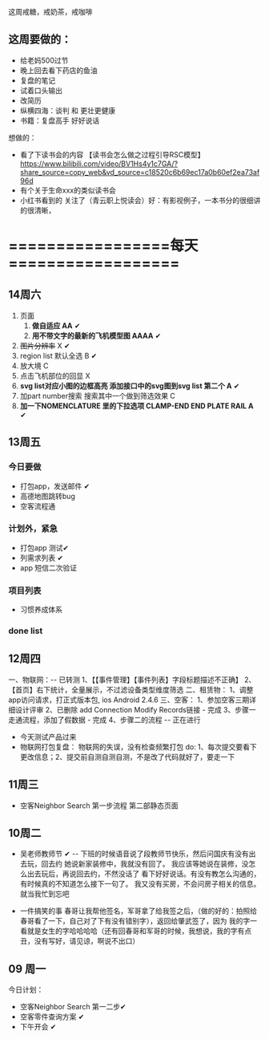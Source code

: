 这周戒糖，戒奶茶，戒咖啡

## 这周要做的：
- 给老妈500过节
- 晚上回去看下药店的鱼油
- 复盘的笔记
- 试着口头输出
- 改简历
- 纵横四海：谈判 和 更壮更健康
- 书籍：复盘高手 好好说话

想做的：
- 看了下读书会的内容
【读书会怎么做之过程引导RSC模型】 https://www.bilibili.com/video/BV1Hs4y1c7GA/?share_source=copy_web&vd_source=c18520c6b69ec17a0b60ef2ea73af96d
- 有个关于生命xxx的类似读书会
- 小红书看到的 关注了（青云职上悦读会）好：有影视例子，一本书分的很细讲的很清晰，

# =================每天==================
## 14周六
1. 页面
    1. **做自适应  AA** ✔
    2. **用不带文字的最新的飞机模型图 AAAA** ✔
2. ~~图片分辨率~~ X     ✔
3. region list 默认全选 B ✔
4. 放大境 C
5. 点击飞机部位的回显 X
6. **svg list对应小图的边框高亮 添加接口中的svg图到svg list 第二个 A**  ✔
7. 加part number搜索 搜索其中一个做到筛选效果 C
8. **加一下NOMENCLATURE 里的下拉选项 CLAMP-END END PLATE RAIL A**  ✔

## 13周五
### 今日要做
- 打包app，发送邮件 ✔
- 高德地图跳转bug
- 空客流程通 

### 计划外，紧急
- 打包app 测试✔
- 列需求列表 ✔
- app 短信二次验证

### 项目列表
- 习惯养成体系

### done list


## 12周四
一、物联网：-- 已转测 
1、【【事件管理】【事件列表】字段标题描述不正确】
2、【首页】右下统计，全量展示，不过滤设备类型维度筛选
二、租赁物：
1、调整app访问请求，打正式版本包, ios Android 2.4.6
三、空客：
1、参加空客三期详细设计评审
2、已删除 add Connection  Modify Records链接 - 完成
3、步骤一 走通流程，添加了假数据 - 完成
4、步骤二的流程  -- 正在进行

- 今天测试产品过来
- 物联网打包复盘：
    物联网的失误，没有检查频繁打包
    do: 1、每次提交要看下更改信息；2、提交前自测自测自测，不是改了代码就好了，要走一下

## 11周三
- 空客Neighbor Search 第一步流程 第二部静态页面

## 10周二
- 吴老师教师节 ✔ --
    下班的时候语音说了段教师节快乐，然后问国庆有没有出去玩，回去约
    她说新家装修中，我就没有回了。
    我应该等她说在装修，没怎么出去玩后，再说回去约，不然没话了
    看下好好说话。有没有教怎么沟通的，有时候真的不知道怎么接下一句了。
    我又没有买房，不会问房子相关的信息。就当我忙到忘吧

- 一件搞笑的事
    春哥让我帮他签名，军哥拿了给我签之后，（做的好的：拍照给春哥看了一下，自己对了下有没有错别字），返回给肇武签了，因为 我的字一看就是女生的字哈哈哈哈（还有回春哥和军哥的时候，我想说，我的字有点丑，没有写好，请见谅，啊说不出口）


## 09 周一
今日计划：
- 空客Neighbor Search 第一二步✔
- 空客零件查询方案 ✔
- 下午开会 ✔

